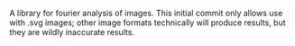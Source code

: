 A library for fourier analysis of images. This initial commit only allows use with .svg images; other image formats technically will produce results, but they are wildly inaccurate results.
